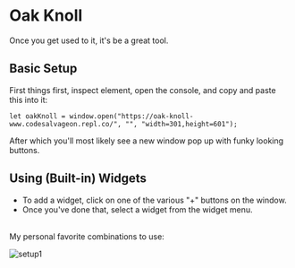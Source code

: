 # Oak Knoll
Once you get used to it, it's be a great tool.

## Basic Setup
First things first, inspect element, open the console, and copy and paste this into it:
```
let oakKnoll = window.open("https://oak-knoll-www.codesalvageon.repl.co/", "", "width=301,height=601");
```
After which you'll most likely see a new window pop up with funky looking buttons.

## Using (Built-in) Widgets
* To add a widget, click on one of the various "+" buttons on the window. 
* Once you've done that, select a widget from the widget menu.
<br/>
My personal favorite combinations to use:

![setup1](https://codesalvageon.github.io/magichat/images/Screen%20Shot%202022-03-12%20at%203.53.32%20PM.png)
